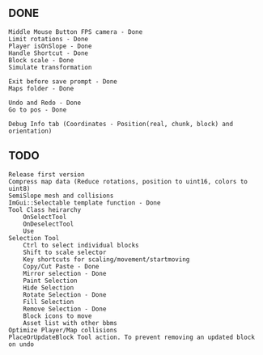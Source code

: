 
## DONE
    Middle Mouse Button FPS camera - Done
    Limit rotations - Done
    Player isOnSlope - Done
    Handle Shortcut - Done
    Block scale - Done
    Simulate transformation

    Exit before save prompt - Done
    Maps folder - Done
    
    Undo and Redo - Done
    Go to pos - Done

    Debug Info tab (Coordinates - Position(real, chunk, block) and orientation)

## TODO
    Release first version
    Compress map data (Reduce rotations, position to uint16, colors to uint8)
    SemiSlope mesh and collisions
    ImGui::Selectable template function - Done
    Tool Class heirarchy
        OnSelectTool
        OnDeselectTool
        Use
    Selection Tool
        Ctrl to select individual blocks
        Shift to scale selector
        Key shortcuts for scaling/movement/startmoving
        Copy/Cut Paste - Done
        Mirror selection - Done
        Paint Selection
        Hide Selection
        Rotate Selection - Done
        Fill Selection
        Remove Selection - Done
        Block icons to move
        Asset list with other bbms
    Optimize Player/Map collisions
    PlaceOrUpdateBlock Tool action. To prevent removing an updated block on undo